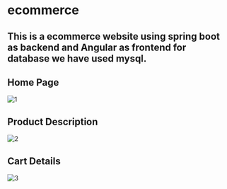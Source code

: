 # ecommerce
## This is a ecommerce website using spring boot as backend and Angular as frontend for database we have used mysql.
## Home Page
![1](https://user-images.githubusercontent.com/31513483/86829411-017e7d80-c0b2-11ea-9e06-6591d9ff69bd.PNG)

## Product Description 
![2](https://user-images.githubusercontent.com/31513483/86829680-51f5db00-c0b2-11ea-80a6-a337540799aa.PNG)

## Cart Details
![3](https://user-images.githubusercontent.com/31513483/86829958-b022be00-c0b2-11ea-843d-9d62cf79caef.PNG)
